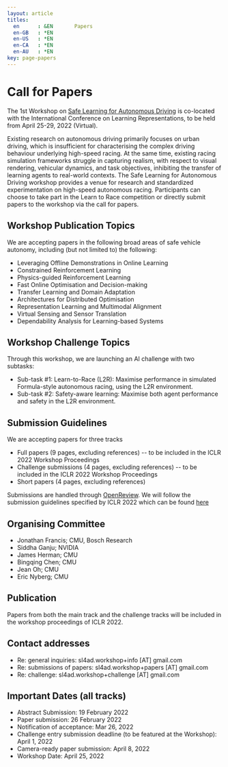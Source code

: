 ```yaml
---
layout: article
titles:
  en      : &EN       Papers
  en-GB   : *EN
  en-US   : *EN
  en-CA   : *EN
  en-AU   : *EN
key: page-papers
---
```


# Call for Papers
 
The 1st Workshop on [Safe Learning for Autonomous Driving](http://www.learn-to-race-challenge.com.s3-website-us-east-1.amazonaws.com/) is co-located with the International Conference on Learning Representations, to be held from April 25-29, 2022 (Virtual).
 
Existing research on autonomous driving primarily focuses on urban driving, which is insufficient for characterising the complex driving behaviour underlying high-speed racing. At the same time, existing racing simulation frameworks struggle in capturing realism, with respect to visual rendering, vehicular dynamics, and task objectives, inhibiting the transfer of learning agents to real-world contexts. The Safe Learning for Autonomous Driving workshop provides a venue for research and standardized experimentation on high-speed autonomous racing. Participants can choose to take part in the Learn to Race competition or directly submit papers to the workshop via the call for papers.
 
## Workshop Publication Topics
 
We are accepting papers in the following broad areas of safe vehicle autonomy, including (but not limited to) the following: 
 
- Leveraging Offline Demonstrations in Online Learning
- Constrained Reinforcement Learning
- Physics-guided Reinforcement Learning
- Fast Online Optimisation and Decision-making
- Transfer Learning and Domain Adaptation
- Architectures for Distributed Optimisation
- Representation Learning and Multimodal Alignment
- Virtual Sensing and Sensor Translation
- Dependability Analysis for Learning-based Systems

## Workshop Challenge Topics
 
Through this workshop, we are launching an AI challenge with two subtasks:
 
- Sub-task #1: Learn-to-Race (L2R): Maximise performance in simulated Formula-style autonomous racing, using the L2R environment. 
- Sub-task #2: Safety-aware learning: Maximise both agent performance and safety in the L2R environment.
 
## Submission Guidelines
 
We are accepting papers for three tracks
- Full papers (9 pages, excluding references) -- to be included in the ICLR 2022 Workshop Proceedings
- Challenge submissions (4 pages, excluding references) -- to be included in the ICLR 2022 Workshop Proceedings
- Short papers (4 pages, excluding references)
 
Submissions are handled through [OpenReview](https://openreview.net/group?id=ICLR.cc/2022/). We will follow the submission guidelines specified by ICLR 2022 which can be found [here](https://iclr.cc/Conferences/2022/CallForPapers)
 
## Organising Committee
 
- Jonathan Francis; CMU, Bosch Research
- Siddha Ganju; NVIDIA
- James Herman; CMU
- Bingqing Chen; CMU
- Jean Oh; CMU
- Eric Nyberg; CMU
 
## Publication 
 
Papers from both the main track and the challenge tracks will be included in the workshop proceedings of ICLR 2022.
 
## Contact addresses
 
- Re: general inquiries: sl4ad.workshop+info [AT] gmail.com
- Re: submissions of papers: sl4ad.workshop+papers [AT] gmail.com
- Re: challenge: sl4ad.workshop+challenge [AT] gmail.com
 
## Important Dates (all tracks)
 
- Abstract Submission: 19 February 2022
- Paper submission: 26 February 2022 
- Notification of acceptance: Mar 26, 2022
- Challenge entry submission deadline (to be featured at the Workshop): April 1, 2022
- Camera-ready paper submission: April 8, 2022
- Workshop Date: April 25, 2022
